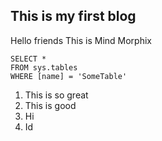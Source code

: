 ## This is my first blog 
Hello friends 
This is Mind Morphix

 ```tsql
 SELECT *
 FROM sys.tables
 WHERE [name] = 'SomeTable'
 ```
1. This is so great
2. This is good
3. Hi
4. Id

